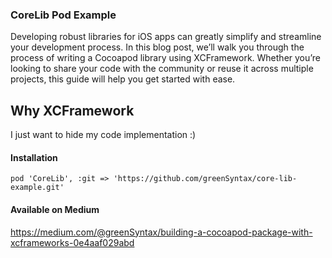 ### CoreLib Pod Example
Developing robust libraries for iOS apps can greatly simplify and streamline your development process. In this blog post, we’ll walk you through the process of writing a Cocoapod library using XCFramework. Whether you’re looking to share your code with the community or reuse it across multiple projects, this guide will help you get started with ease.

## Why XCFramework 
I just want to hide my code implementation :)

#### Installation
```
pod 'CoreLib', :git => 'https://github.com/greenSyntax/core-lib-example.git'
```

#### Available on Medium 
https://medium.com/@greenSyntax/building-a-cocoapod-package-with-xcframeworks-0e4aaf029abd
